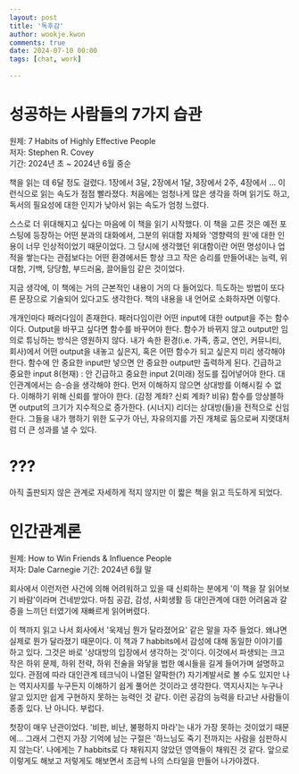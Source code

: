```yaml
---  
layout: post  
title: '독후감'  
author: wookje.kwon  
comments: true  
date: 2024-07-10 00:00  
tags: [chat, work]  
  
---  
```


# 성공하는 사람들의 7가지 습관

원제: 7 Habits of Highly Effective People  
저자: Stephen R. Covey  
기간: 2024년 초 ~ 2024년 6월 중순  

책을 읽는 데 6달 정도 걸렸다. 1장에서 3달, 2장에서 1달, 3장에서 2주, 4장에서 ... 이런식으로 읽는 속도가 점점 빨라졌다. 처음에는 엄청나게 많은 생각을 하며 읽기도 하고, 독서의 필요성에 대한 인지가 낮아서 읽는 속도가 엄청 느렸다.  

스스로 더 위대해지고 싶다는 마음에 이 책을 읽기 시작했다. 이 책을 고른 것은 예전 포스팅에 등장하는 어떤 분과의 대화에서, 그분의 위대함 자체와 '영향력의 원'에 대한 인용이 너무 인상적이었기 때문이었다. 그 당시에 생각했던 위대함이란 어떤 명성이나 업적을 쌓는다는 관점보다는 어떤 환경에서든 항상 크고 작은 승리를 만들어내는 능력, 위대함, 기백, 당당함, 부드러움, 끌어들임 같은 것이었다.  

지금 생각에, 이 책에는 거의 근본적인 내용이 거의 다 들어있다. 득도하는 방법이 또다른 문장으로 기술되어 있다고도 생각한다. 책의 내용을 내 언어로 소화하자면 이렇다.

개개인마다 패러다임이 존재한다. 패러다임이란 어떤 input에 대한 output을 주는 함수이다. Output을 바꾸고 싶다면 함수를 바꾸어야 한다. 함수가 바뀌지 않고 output만 임의로 튜닝하는 방식은 영원하지 않다. 내가 속한 환경(i.e. 가족, 종교, 연인, 커뮤니티, 회사)에서 어떤 output을 내놓고 싶은지, 혹은 어떤 함수가 되고 싶은지 미리 생각해야 한다. 함수에 안 중요한 input만 넣으면 안 중요한 output만 출력하게 된다. 긴급하고 중요한 input 8(현재) : 안 긴급하고 중요한 input 2(미래) 정도를 집어넣어야 한다. 대인관계에서는 승-승을 생각해야 한다. 먼저 이해하지 않으면 상대방를 이해시킬 수 없다. 이해하기 위해 신뢰를 쌓아야 한다. (감정 계좌? 신뢰 계좌? 비유) 함수를 앙상블하면 output의 크기가 지수적으로 증가한다. (시너지) 리더는 상대방(들)을 전적으로 신임한다. 그들을 내가 행하기 위한 도구가 아닌, 자유의지를 가진 개체로 둠으로써 지랫대처럼 더 큰 성과를 낼 수 있다.

# ???

아직 출판되지 않은 관계로 자세하게 적지 않지만 이 짧은 책을 읽고 득도하게 되었다.  

# 인간관계론

원제: How to Win Friends & Influence People  
저자: Dale Carnegie
기간: 2024년 6월 말  

회사에서 이런저런 사건에 의해 어려워하고 있을 때 신뢰하는 분에게 '이 책을 잘 읽어보기 바람'이라며 건네받았다. 마침 공감, 감성, 사회생활 등 대인관계에 대한 어려움과 갈증을 느끼던 터였기에 재빠르게 읽어버렸다.  

이 책까지 읽고 나서 회사에서 '욱제님 뭔가 달라졌어요' 같은 말을 자주 들었다. 왜냐면 실제로 뭔가 달라졌기 때문이다. 이 책과 7 habbits에서 감성에 대해 동일한 이야기를 하고 있다. 그것은 바로 '상대방의 입장에서 생각하는 것'이다. 이것에서 파생되는 크고 작은 하위 문제, 하위 전략, 하위 전술을 와닿을 법한 예시들을 길게 들어가며 설명하고 있다. 관점에 따라 대인관계 테크닉이 나열된 얄팍한(?) 자기계발서로 볼 수도 있지만 나는 역지사지를 누구든지 이해하기 쉽게 풀어쓴 것이라고 생각한다. 역지사지는 누구나 알고 있지만 쉽게 구현하지 못하는 능력인 것 같다. 이런 공감의 능력을 타고난 사람들이 종종 있다. 난 아니다. 부럽다.  

첫장이 매우 난관이었다. '비판, 비난, 불평하지 마라'는 내가 가장 못하는 것이었기 때문에... 그래서 그런지 가장 기억에 남는 구절은 '하느님도 죽기 전까지는 사람을 심판하시지 않는다'. 나에게는 7 habbits로 다 채워지지 않았던 영역들이 채워진 것 같다. 앞으로 이렇게도 해보고 저렇게도 해보면서 조금씩 나의 스타일을 만들어 나가야겠다.  
